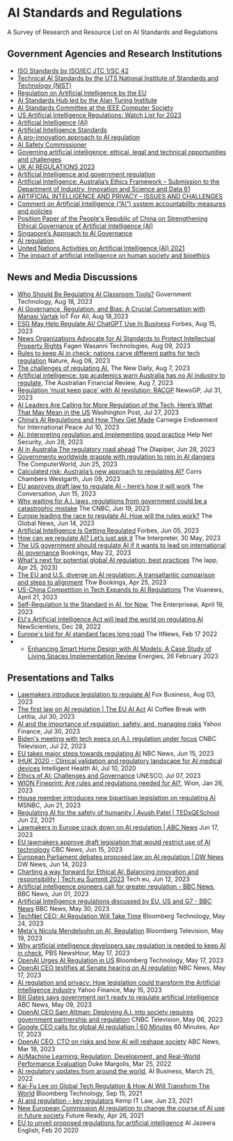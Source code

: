 # AI Standards and Regulations 
A Survey of Research and Resource List on AI Standards and Regulations

## Government Agencies and Research Institutions
- [ISO Standards by ISO/IEC JTC 1/SC 42](https://www.iso.org/committee/6794475/x/catalogue/p/0/u/1/w/0/d/0)
- [Technical AI Standards by the UTS National Institute of Standards and Technology (NIST)](https://www.nist.gov/artificial-intelligence/technical-ai-standards)
- [Regulation on Artificial Intelligence by the EU](https://digital-strategy.ec.europa.eu/en/library/proposal-regulation-laying-down-harmonised-rules-artificial-intelligence)
- [AI Standards Hub led by the Alan Turing Institute](https://aistandardshub.org/the-ai-standards-hub/)
- [AI Standards Committee at the IEEE Computer Society](https://sagroups.ieee.org/ai-sc/)
- [US Artificial Intelligence Regulations: Watch List for 2023](https://www.goodwinlaw.com/en/insights/publications/2023/04/04_12-us-artificial-intelligence-regulations)
- [Artificial Intelligence (AI)](https://www.state.gov/artificial-intelligence/)
- [Artificial Intelligence Standards](https://www.federalregister.gov/documents/2019/05/01/2019-08818/artificial-intelligence-standards)
- [A pro-innovation approach to AI regulation](https://www.gov.uk/government/publications/ai-regulation-a-pro-innovation-approach/white-paper)
- [AI Safety Commissioner](https://tech.humanrights.gov.au/artificial-intelligence/ai-safety-commissioner)
- [Governing artificial intelligence: ethical, legal and technical opportunities and challenges](https://www.ncbi.nlm.nih.gov/pmc/articles/PMC6191666/)
- [UK AI REGULATIONS 2023](https://www.trade.gov/market-intelligence/uk-ai-regulations-2023)
- [Artificial Intelligence and government regulation](https://www.governmentnews.com.au/artificial-intelligence-government-regulation/)
- [Artificial Intelligence: Australia’s Ethics Framework – Submission to the Department of Industry, Innovation and Science and Data 61](https://www.oaic.gov.au/engage-with-us/submissions/artificial-intelligence-australias-ethics-framework-submission-to-the-department-of-industry,-innovation-and-science-and-data-61)
- [ARTIFICIAL INTELLIGENCE AND PRIVACY – ISSUES AND CHALLENGES](https://ovic.vic.gov.au/privacy/resources-for-organisations/artificial-intelligence-and-privacy-issues-and-challenges/)
- [Comment on Artificial Intelligence (“AI”) system accountability measures and policies](https://www.tn.gov/content/dam/tn/attorneygeneral/documents/pr/2023/ma23-34-comment.pdf)
- [Position Paper of the People's Republic of China on Strengthening Ethical Governance of Artificial Intelligence (AI)](https://www.fmprc.gov.cn/eng/wjdt_665385/wjzcs/202211/t20221117_10976730.html)
- [Singapore’s Approach to AI Governance](https://www.pdpc.gov.sg/help-and-resources/2020/01/model-ai-governance-framework)
- [AI regulation](https://www.mrs.org.uk/standards/ai-regulation)
- [United Nations Activities on Artificial Intelligence (AI) 2021](https://www.itu.int/dms_pub/itu-s/opb/gen/S-GEN-UNACT-2021-PDF-E.pdf)
- [The impact of artificial intelligence on human society and bioethics](https://www.ncbi.nlm.nih.gov/pmc/articles/PMC7605294/)









## News and Media Discussions
- [Who Should Be Regulating AI Classroom Tools?](https://www.govtech.com/education/higher-ed/who-should-be-regulating-ai-classroom-tools) Government Technology, Aug 18, 2023
- [AI Governance, Regulation, and Bias: A Crucial Conversation with Manasi Vartak](https://www.iotforall.com/ai-governance-regulation-and-bias-a-crucial-conversation-with-manasi-vartak) IoT For All, Aug 18,2023
- [ESG May Help Regulate AI/ ChatGPT Use In Business](https://www.forbes.com/sites/jonmcgowan/2023/08/15/esg-may-help-regulate-ai-chatgpt-use-in-business/?sh=379d8d7a77e0) Forbes, Aug 15, 2023
- [News Organizations Advocate for AI Standards to Protect Intellectual Property Rights](https://fagenwasanni.com/news/news-organizations-advocate-for-ai-standards-to-protect-intellectual-property-rights/173892/) Fagen Wasanni Technologies, Aug 09, 2023
- [Rules to keep AI in check: nations carve different paths for tech regulation](https://www.nature.com/articles/d41586-023-02491-y) Nature, Aug 08, 2023
- [The challenges of regulating AI](https://thenewdaily.com.au/life/tech/2023/08/07/ai-regulation-australia-challenges/), The New Daily, Aug 7, 2023
- [Artificial intelligence: top academics warn Australia has no AI industry to regulate](https://www.afr.com/technology/labor-ignoring-the-elephant-in-the-room-on-ai-experts-20230804-p5du1p), The Australian Financial Review, Aug 7, 2023
- [Regulation ‘must keep pace’ with AI revolution: RACGP](https://www1.racgp.org.au/newsgp/clinical/regulation-must-keep-pace-with-ai-revolution-racgp) NewsGP, Jul 31, 2023
- [AI Leaders Are Calling for More Regulation of the Tech. Here’s What That May Mean in the US](https://www.washingtonpost.com/business/2023/07/27/regulate-ai-here-s-what-that-might-mean-in-the-us/f91462c8-2caa-11ee-a948-a5b8a9b62d84_story.html) Washington Post, Jul 27, 2023
- [China’s AI Regulations and How They Get Made](https://carnegieendowment.org/2023/07/10/china-s-ai-regulations-and-how-they-get-made-pub-90117) Carnegie Endowment for International Peace Jul 10, 2023
- [AI: Interpreting regulation and implementing good practice](https://www.helpnetsecurity.com/2023/06/08/ai-regulation/) Help Net Security, Jun 28, 2023
- [AI in Australia The regulatory road ahead](https://www.dlapiper.com/en-GB/insights/publications/2023/06/ai-in-australia-the-regulatory-road-ahead) The Dlapiper, Jun 28, 2023
- [Governments worldwide grapple with regulation to rein in AI dangers](https://www.computerworld.com/article/3698191/governments-worldwide-grapple-with-regulation-to-rein-in-ai-dangers.html) The ComputerWorld, Jun 25, 2023
- [Calculated risk: Australia’s new approach to regulating AI?](https://www.corrs.com.au/insights/calculated-risk-australias-new-approach-to-regulating-ai) Corrs Chambers Westgarth, Jun 09, 2023
- [EU approves draft law to regulate AI – here’s how it will work](https://theconversation.com/eu-approves-draft-law-to-regulate-ai-heres-how-it-will-work-205672) The Conversation, Jun 15, 2023
- [Why waiting for A.I. laws, regulations from government could be a catastrophic mistake](https://www.cnbc.com/2023/07/19/waiting-on-ai-regulations-from-government-may-be-catastrophic-mistake.html) The CNBC, Jun 19, 2023
- [Europe leading the race to regulate AI. How will the rules work?](https://globalnews.ca/news/9767365/europe-ai-rules-explainer/) The Global News, Jun 14, 2023
- [Artificial Intelligence Is Getting Regulated](https://www.forbes.com/sites/jackkelly/2023/06/05/artificial-intelligence-is-getting-regulated/?sh=4eb391e27a09) Forbes, Jun 05, 2023
- [How can we regulate AI? Let’s just ask it](https://www.lowyinstitute.org/the-interpreter/how-can-we-regulate-ai-let-s-just-ask-it) The Interpreter, 30 May, 2023
- [The US government should regulate AI if it wants to lead on international AI governance](https://www.brookings.edu/articles/the-us-government-should-regulate-ai/) Bookings, May 22, 2023
- [What's next for potential global AI regulation, best practices](https://iapp.org/news/a/iapp-gps-2023-whats-next-for-potential-global-ai-regulations-best-practices-for-governing-automated-systems/) The Iapp, Apr 25, 2023]
- [The EU and U.S. diverge on AI regulation: A transatlantic comparison and steps to alignment](https://www.brookings.edu/articles/the-eu-and-us-diverge-on-ai-regulation-a-transatlantic-comparison-and-steps-to-alignment/) Thw Bookings, Apr 25, 2023
- [US-China Competition in Tech Expands to AI Regulations](https://www.voanews.com/a/us-china-competition-in-tech-expands-to-ai-regulations/7061219.html) The Voanews, April 21, 2023
- [Self-Regulation Is the Standard in AI, for Now](https://www.enterpriseai.news/2023/04/19/self-regulation-is-the-standard-in-ai-for-now/), The Enterpriseai, April 19, 2023
- [EU's Artificial Intelligence Act will lead the world on regulating AI](https://www.newscientist.com/article/mg25634192-300-eus-artificial-intelligence-act-will-lead-the-world-on-regulating-ai/) NewScientists, Dec 28, 2022
- [Europe's bid for AI standard faces long road](https://www.itnews.com.au/news/europes-bid-for-ai-standard-faces-long-road-576161) The ItNews, Feb 17 2022
- - [Enhancing Smart Home Design with AI Models: A Case Study of Living Spaces Implementation Review](https://www.diva-portal.org/smash/get/diva2:1751549/FULLTEXT01.pdf) Energies,  26 February 2023





## Presentations and Talks
- [Lawmakers introduce legislation to regulate AI](https://www.youtube.com/watch?v=Lc_oevWJREI) Fox Business, Aug 03, 2023
- [The first law on AI regulation | The EU AI Act](https://www.youtube.com/watch?v=JOKXONV7LuA) AI Coffee Break with Letitia, Jul 30, 2023
- [AI and the importance of regulation, safety, and, managing risks](https://www.youtube.com/watch?v=uLvQ-v_Hgnk) Yahoo Finance, Jul 30, 2023
- [Biden's meeting with tech execs on A.I. regulation under focus](https://www.youtube.com/watch?v=Uq6LPEFcZcI) CNBC Television, Jul 22, 2023
- [EU takes major steps towards regulating AI](https://www.youtube.com/watch?v=LC6GJr24uww) NBC News, Jun 15, 2023
- [IHUK 2020 - Clinical validation and regulatory landscape for AI medical devices](https://www.youtube.com/watch?v=LOFXvRJmncY) Intelligent Health AI, Jul 10, 2020
- [Ethics of AI: Challenges and Governance](https://www.youtube.com/watch?v=VqFqWIqOB1g) UNESCO, Jul 07, 2023
- [WION Fineprint: Are rules and regulations needed for AI?](https://www.youtube.com/watch?v=JYvhqT_7kO0), Wion, Jan 26, 2023
- [House member introduces new bipartisan legislation on regulating AI](https://www.youtube.com/watch?v=Hr3Zex1ELkk) MSNBC, Jun 21, 2023
- [Regulating AI for the safety of humanity | Ayush Patel | TEDxQESchool](https://www.youtube.com/watch?v=1BopR9PPXsQ) Jun 22, 2021
- [Lawmakers in Europe crack down on AI regulation | ABC News](https://www.youtube.com/watch?v=bCq9Z4A8g7o) Jun 17, 2023
- [EU lawmakers approve draft legislation that would restrict use of AI technology](https://www.youtube.com/watch?v=PKiWYcIp4hI) CBC News, Jun 15, 2023
- [European Parliament debates proposed law on AI regulation | DW News](https://www.youtube.com/watch?v=kcOQYj9zcqw) DW News, Jun 14, 2023
- [Charting a way forward for Ethical AI: Balancing innovation and responsibility | Tech.eu Summit 2023](https://www.youtube.com/watch?v=5XKWZEQaE7Y) Tech.eu, Jun 12, 2023
- [Artificial intelligence pioneers call for greater regulation - BBC News](https://www.youtube.com/watch?v=XSF5TD0J0Qc), BBC News, Jun 01, 2023
- [Artificial Intelligence regulations discussed by EU, US and G7 - BBC News](https://www.youtube.com/watch?v=3gPv2Sw9V-I) BBC News, May 30, 2023
- [TechNet CEO: AI Regulation Will Take Time](https://www.youtube.com/watch?v=OOLURIBazcY) Bloomberg Technology, May 24, 2023
- [Meta's Nicola Mendelsohn on AI, Regulation](https://www.youtube.com/watch?v=glheCw0WtV8) Bloomberg Television, May 19, 2023
- [Why artificial intelligence developers say regulation is needed to keep AI in check](https://www.youtube.com/watch?v=ihhmg_w1o-U), PBS NewsHour, May 17, 2023
- [OpenAI Urges AI Regulation in US](https://www.youtube.com/watch?v=RkPpPSHQheU) Bloomberg Technology, May 17, 2023
- [OpenAI CEO testifies at Senate hearing on AI regulation](https://www.youtube.com/watch?v=PSuQ2s9VaOQ) NBC News, May 17, 2023
- [AI regulation and privacy: How legislation could transform the Artificial Intelligence industry](https://www.youtube.com/watch?v=NiPr-ZX-1_o) Yahoo Finance, May 15, 2023
- [Bill Gates says government isn’t ready to regulate artificial intelligence](https://www.youtube.com/watch?v=G3Ov4lXIJ1E) ABC News, May 09, 2023
- [OpenAI CEO Sam Altman: Deploying A.I. into society requires government partnership and regulation](https://www.youtube.com/watch?v=P_euKVv7gE8) CNBC Television, May 06, 2023
- [Google CEO calls for global AI regulation | 60 Minutes](https://www.youtube.com/watch?v=aNsmr-tvQhA) 60 Minutes, Apr 17, 2023
- [OpenAI CEO, CTO on risks and how AI will reshape society](https://www.youtube.com/watch?v=540vzMlf-54) ABC News, Mar 18, 2023
- [AI/Machine Learning: Regulation, Development, and Real-World Performance Evaluation](https://www.youtube.com/watch?v=WSL49jp9At4) Duke Margolis, Mar 25, 2022
- [AI regulatory updates from around the world](https://aibusiness.com/responsible-ai/ai-regulatory-updates-from-around-the-world), AI Business, March 25, 2022
- [Kai-Fu Lee on Global Tech Regulation & How AI Will Transform The World](https://www.youtube.com/watch?v=yw8fDBX0MTc) Bloomberg Technology, Sep 15, 2021
- [AI and regulation – key regulators](https://www.youtube.com/watch?v=xuBQNzN3E5k) Kemp IT Law, Jun 23, 2021
- [New European Commission AI regulation to change the course of AI use in future society](https://www.youtube.com/watch?v=FDLC3XVafFw) Future Ready, Apr 26, 2021
- [EU to unveil proposed regulations for artificial intelligence](https://www.youtube.com/watch?v=xBg6JthpeFg) Al Jazeera English, Feb 20 2020
































  











